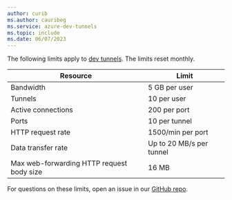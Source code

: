 ```yaml
---
author: curib
ms.author: cauribeg
ms.service: azure-dev-tunnels
ms.topic: include
ms.date: 06/07/2023
---
```

The following limits apply to [dev tunnels](https://aka.ms/devtunnels/docs). The limits reset monthly. 

| Resource | Limit |
| --- | --- |
| Bandwidth | 5 GB per user |
| Tunnels | 10 per user |
| Active connections | 200 per port |
| Ports | 10 per tunnel |
| HTTP request rate | 1500/min per port |
| Data transfer rate | Up to 20 MB/s per tunnel |
| Max web-forwarding HTTP request body size | 16 MB |

For questions on these limits, open an issue in our [GitHub repo](https://github.com/Microsoft/dev-tunnels/issues).
